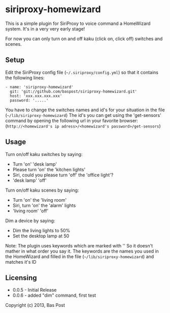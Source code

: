 siriproxy-homewizard
====================

This is a simple plugin for SiriProxy to voice command a HomeWizard system.
It's in a very very early stage!

For now you can only turn on and off kaku (click on, click off) switches and scenes.



Setup
-----

Edit the SiriProxy config file (`~/.siriproxy/config.yml`) so that it contains the following lines:

	- name: 'siriproxy-homewizard'
	  git: 'git://github.com/baspost/siriproxy-homewizard.git'
	  host: 'xxx.xxx.xxx.xxx'
	  password: '.....'

You have to change the switches names and id's for your situation in the file (`~/lib/siriproxy-homewizard`)
The id's you can get using the 'get-sensors' command by opening the following url in your favorite browser:
(`http://<homewizard's ip adress>/<homewizard's password>/get-sensors`)


Usage
-----
Turn on/off kaku switches by saying:
* Turn 'on' 'desk lamp'
* Please turn 'on' the 'kitchen lights'
* Siri, could you please turn 'off' the 'office light'?
* 'desk lamp' 'off'

Turn on/off kaku scenes by saying:
* Turn 'on' the 'living room'
* Siri, turn 'on' the 'alarm' lights
* 'living room' 'off'

Dim a device by saying:
* Dim the living lights to 50%
* Set the desktop lamp at 50

Note:
The plugin uses keywords which are marked with '' So it doesn't mather in what order you say it.
The keywords are the names you used in the HomeWizard and filled in the file (`~/lib/siriproxy-homewizard`)
and matches it's ID


Licensing
---------
* 0.0.5 - Initial Release
* 0.0.6 - added "dim" command, first test

Copyright (c) 2013, Bas Post
